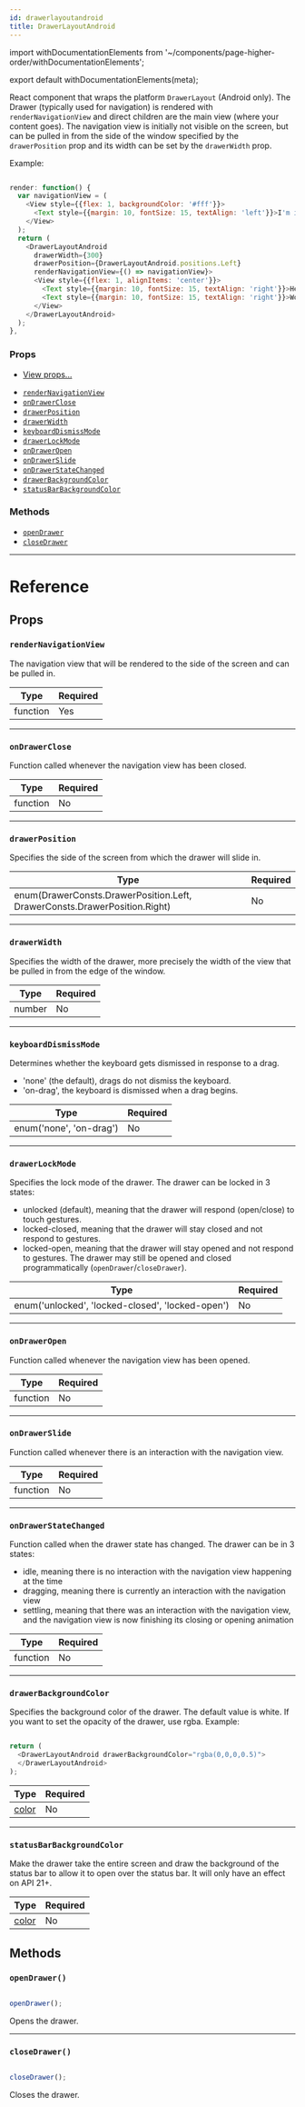 ```yaml
---
id: drawerlayoutandroid
title: DrawerLayoutAndroid
---
```


import withDocumentationElements from '~/components/page-higher-order/withDocumentationElements';

export default withDocumentationElements(meta);

React component that wraps the platform `DrawerLayout` (Android only). The Drawer (typically used for navigation) is rendered with `renderNavigationView` and direct children are the main view (where your content goes). The navigation view is initially not visible on the screen, but can be pulled in from the side of the window specified by the `drawerPosition` prop and its width can be set by the `drawerWidth` prop.

Example:


```javascript

render: function() {
  var navigationView = (
    <View style={{flex: 1, backgroundColor: '#fff'}}>
      <Text style={{margin: 10, fontSize: 15, textAlign: 'left'}}>I'm in the Drawer!</Text>
    </View>
  );
  return (
    <DrawerLayoutAndroid
      drawerWidth={300}
      drawerPosition={DrawerLayoutAndroid.positions.Left}
      renderNavigationView={() => navigationView}>
      <View style={{flex: 1, alignItems: 'center'}}>
        <Text style={{margin: 10, fontSize: 15, textAlign: 'right'}}>Hello</Text>
        <Text style={{margin: 10, fontSize: 15, textAlign: 'right'}}>World!</Text>
      </View>
    </DrawerLayoutAndroid>
  );
},

```


### Props

* [View props...](../view/#props)

- [`renderNavigationView`](../drawerlayoutandroid/#rendernavigationview)
- [`onDrawerClose`](../drawerlayoutandroid/#ondrawerclose)
- [`drawerPosition`](../drawerlayoutandroid/#drawerposition)
- [`drawerWidth`](../drawerlayoutandroid/#drawerwidth)
- [`keyboardDismissMode`](../drawerlayoutandroid/#keyboarddismissmode)
- [`drawerLockMode`](../drawerlayoutandroid/#drawerlockmode)
- [`onDrawerOpen`](../drawerlayoutandroid/#ondraweropen)
- [`onDrawerSlide`](../drawerlayoutandroid/#ondrawerslide)
- [`onDrawerStateChanged`](../drawerlayoutandroid/#ondrawerstatechanged)
- [`drawerBackgroundColor`](../drawerlayoutandroid/#drawerbackgroundcolor)
- [`statusBarBackgroundColor`](../drawerlayoutandroid/#statusbarbackgroundcolor)

### Methods

* [`openDrawer`](../drawerlayoutandroid/#opendrawer)
* [`closeDrawer`](../drawerlayoutandroid/#closedrawer)

---

# Reference

## Props

### `renderNavigationView`

The navigation view that will be rendered to the side of the screen and can be pulled in.

| Type     | Required |
| -------- | -------- |
| function | Yes      |

---

### `onDrawerClose`

Function called whenever the navigation view has been closed.

| Type     | Required |
| -------- | -------- |
| function | No       |

---

### `drawerPosition`

Specifies the side of the screen from which the drawer will slide in.

| Type                                                                      | Required |
| ------------------------------------------------------------------------- | -------- |
| enum(DrawerConsts.DrawerPosition.Left, DrawerConsts.DrawerPosition.Right) | No       |

---

### `drawerWidth`

Specifies the width of the drawer, more precisely the width of the view that be pulled in from the edge of the window.

| Type   | Required |
| ------ | -------- |
| number | No       |

---

### `keyboardDismissMode`

Determines whether the keyboard gets dismissed in response to a drag.

* 'none' (the default), drags do not dismiss the keyboard.
* 'on-drag', the keyboard is dismissed when a drag begins.

| Type                    | Required |
| ----------------------- | -------- |
| enum('none', 'on-drag') | No       |

---

### `drawerLockMode`

Specifies the lock mode of the drawer. The drawer can be locked in 3 states:

* unlocked (default), meaning that the drawer will respond (open/close) to touch gestures.
* locked-closed, meaning that the drawer will stay closed and not respond to gestures.
* locked-open, meaning that the drawer will stay opened and not respond to gestures. The drawer may still be opened and closed programmatically (`openDrawer`/`closeDrawer`).

| Type                                             | Required |
| ------------------------------------------------ | -------- |
| enum('unlocked', 'locked-closed', 'locked-open') | No       |

---

### `onDrawerOpen`

Function called whenever the navigation view has been opened.

| Type     | Required |
| -------- | -------- |
| function | No       |

---

### `onDrawerSlide`

Function called whenever there is an interaction with the navigation view.

| Type     | Required |
| -------- | -------- |
| function | No       |

---

### `onDrawerStateChanged`

Function called when the drawer state has changed. The drawer can be in 3 states:

* idle, meaning there is no interaction with the navigation view happening at the time
* dragging, meaning there is currently an interaction with the navigation view
* settling, meaning that there was an interaction with the navigation view, and the navigation view is now finishing its closing or opening animation

| Type     | Required |
| -------- | -------- |
| function | No       |

---

### `drawerBackgroundColor`

Specifies the background color of the drawer. The default value is white. If you want to set the opacity of the drawer, use rgba. Example:


```javascript

return (
  <DrawerLayoutAndroid drawerBackgroundColor="rgba(0,0,0,0.5)">
  </DrawerLayoutAndroid>
);

```


| Type               | Required |
| ------------------ | -------- |
| [color](../colors/) | No       |

---

### `statusBarBackgroundColor`

Make the drawer take the entire screen and draw the background of the status bar to allow it to open over the status bar. It will only have an effect on API 21+.

| Type               | Required |
| ------------------ | -------- |
| [color](../colors/) | No       |

## Methods

### `openDrawer()`


```javascript

openDrawer();

```


Opens the drawer.

---

### `closeDrawer()`


```javascript

closeDrawer();

```


Closes the drawer.

